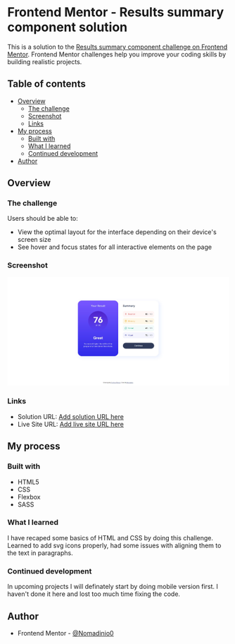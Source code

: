# Frontend Mentor - Results summary component solution

This is a solution to the [Results summary component challenge on Frontend Mentor](https://www.frontendmentor.io/challenges/results-summary-component-CE_K6s0maV). Frontend Mentor challenges help you improve your coding skills by building realistic projects.

## Table of contents

- [Overview](#overview)
  - [The challenge](#the-challenge)
  - [Screenshot](#screenshot)
  - [Links](#links)
- [My process](#my-process)
  - [Built with](#built-with)
  - [What I learned](#what-i-learned)
  - [Continued development](#continued-development)
- [Author](#author)

## Overview

### The challenge

Users should be able to:

- View the optimal layout for the interface depending on their device's screen size
- See hover and focus states for all interactive elements on the page

### Screenshot

![](./screenshot.jpg)

### Links

- Solution URL: [Add solution URL here](https://your-solution-url.com)
- Live Site URL: [Add live site URL here](https://nomadinio-results-summary-component.netlify.app/)

## My process

### Built with

- HTML5
- CSS
- Flexbox
- SASS

### What I learned

I have recaped some basics of HTML and CSS by doing this challenge. Learned to add svg icons properly, had some issues with aligning them to the text in paragraphs.

### Continued development

In upcoming projects I will definately start by doing mobile version first. I haven't done it here and lost too much time fixing the code.

## Author

- Frontend Mentor - [@Nomadinio0](https://www.frontendmentor.io/profile/Nomadinio0)
